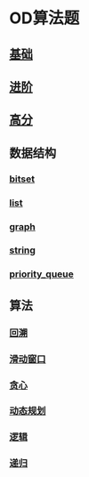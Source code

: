 # OD算法题

## [基础](https://github.com/niu0217/Documents/blob/main/Algorithm/OD/Base/Readme.md)

## [进阶](https://github.com/niu0217/Documents/blob/main/Algorithm/OD/Advanced/Readme.md)

## [高分](https://github.com/niu0217/Documents/blob/main/Algorithm/OD/HighScore/Readme.md)

## 数据结构

### [bitset](https://github.com/niu0217/Documents/blob/main/Algorithm/OD/bitset/Readme.md)

### [list](https://github.com/niu0217/Documents/blob/main/Algorithm/OD/list/Readme.md)

### [graph](https://github.com/niu0217/Documents/blob/main/Algorithm/OD/graph/Readme.md)

### [string](https://github.com/niu0217/Documents/blob/main/Algorithm/OD/string/Readme.md)

### [priority_queue](https://github.com/niu0217/Documents/blob/main/Algorithm/OD/priority_queue/Readme.md)

## 算法

### [回溯](https://github.com/niu0217/Documents/blob/main/Algorithm/OD/backtracking/Readme.md)

### [滑动窗口](https://github.com/niu0217/Documents/blob/main/Algorithm/OD/slidingwindow/Readme.md)

### [贪心](https://github.com/niu0217/Documents/blob/main/Algorithm/OD/greedy/Readme.md)

### [动态规划](https://github.com/niu0217/Documents/blob/main/Algorithm/OD/dynamicprogramming/Readme.md)

### [逻辑](https://github.com/niu0217/Documents/blob/main/Algorithm/OD/logic/Readme.md)

### [递归](https://github.com/niu0217/Documents/blob/main/Algorithm/OD/recursion/Readme.md)


